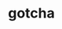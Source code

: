 ---
title: "gotcha"
layout: cache
category: package
meta: {"versions": ["0.0.2", "1.0.2", "1.0.3"], "compilers": ["gcc@10.3.0", "gcc@7.3.0", "gcc@7.3.1", "gcc@7.4.0", "gcc@7.5.0", "gcc@8.1.0", "gcc@8.3.1", "gcc@8.4.1", "gcc@9.3.0", "intel@19.1.3.304"]}
spec_files: 
 - spec-0.json
 - spec-1.json
 - spec-2.json
 - spec-3.json
 - spec-4.json
 - spec-5.json
 - spec-6.json
 - spec-7.json
 - spec-8.json
 - spec-9.json
 - spec-10.json
 - spec-11.json
 - spec-12.json
 - spec-13.json
 - spec-14.json
 - spec-15.json
 - spec-16.json
 - spec-17.json
 - spec-18.json
 - spec-19.json
 - spec-20.json
 - spec-21.json
 - spec-22.json
 - spec-23.json
 - spec-24.json
 - spec-25.json
 - spec-26.json
 - spec-27.json
 - spec-28.json
 - spec-29.json
 - spec-30.json
 - spec-31.json
 - spec-32.json
 - spec-33.json
 - spec-34.json
 - spec-35.json
 - spec-36.json
 - spec-37.json
 - spec-38.json
 - spec-39.json
 - spec-40.json
 - spec-41.json
 - spec-42.json
 - spec-43.json
 - spec-44.json
 - spec-45.json
 - spec-46.json
 - spec-47.json
 - spec-48.json
 - spec-49.json
 - spec-50.json
 - spec-51.json
 - spec-52.json
 - spec-53.json
 - spec-54.json
 - spec-55.json
 - spec-56.json
 - spec-57.json
 - spec-58.json
 - spec-59.json
 - spec-60.json
 - spec-61.json
 - spec-62.json
 - spec-63.json
 - spec-64.json
 - spec-65.json
 - spec-66.json
 - spec-67.json
 - spec-68.json
 - spec-69.json
 - spec-70.json
 - spec-71.json
 - spec-72.json
 - spec-73.json
 - spec-74.json
 - spec-75.json
 - spec-76.json
 - spec-77.json
 - spec-78.json
 - spec-79.json
 - spec-80.json
 - spec-81.json
 - spec-82.json
 - spec-83.json
 - spec-84.json
 - spec-85.json
 - spec-86.json
 - spec-87.json
 - spec-88.json
 - spec-89.json
 - spec-90.json
 - spec-91.json
 - spec-92.json
 - spec-93.json
 - spec-94.json
 - spec-95.json
 - spec-96.json
 - spec-97.json
 - spec-98.json
 - spec-99.json
 - spec-100.json
 - spec-101.json
spec_names:
 - 'gotcha@1.0.3%gcc@8.3.1~ipo~test build_type=RelWithDebInfo arch=linux-rhel8-ppc64le'
 - 'gotcha@1.0.3%gcc@7.3.0~test build_type=RelWithDebInfo arch=linux-rhel7-x86_64'
 - 'gotcha@0.0.2%gcc@8.3.1~test build_type=RelWithDebInfo arch=linux-centos8-ppc64le'
 - 'gotcha@1.0.3%gcc@9.3.0~test build_type=RelWithDebInfo arch=linux-ubuntu20.04-ppc64le'
 - 'gotcha@1.0.3%gcc@7.5.0~ipo~test build_type=RelWithDebInfo arch=linux-ubuntu18.04-ppc64le'
 - 'gotcha@1.0.3%gcc@7.5.0~ipo~test build_type=RelWithDebInfo arch=linux-ubuntu18.04-x86_64'
 - 'gotcha@1.0.3%gcc@9.3.0~test build_type=RelWithDebInfo arch=linux-ubuntu20.04-x86_64'
 - 'gotcha@0.0.2%gcc@7.3.0~test build_type=RelWithDebInfo arch=linux-rhel7-ppc64le'
 - 'gotcha@0.0.2%gcc@8.3.1~test build_type=RelWithDebInfo patches=9f7814f arch=linux-rhel8-x86_64'
 - 'gotcha@1.0.3%gcc@8.3.1~ipo~test build_type=RelWithDebInfo arch=linux-rhel8-x86_64'
 - 'gotcha@1.0.3%gcc@9.3.0~ipo~test build_type=RelWithDebInfo arch=linux-rhel7-ppc64le'
 - 'gotcha@0.0.2%gcc@7.3.0~test build_type=RelWithDebInfo arch=linux-ubuntu18.04-ppc64le'
 - 'gotcha@1.0.3%gcc@8.3.1~test build_type=RelWithDebInfo arch=linux-rhel8-ppc64le'
 - 'gotcha@0.0.2%gcc@8.1.0~test build_type=RelWithDebInfo patches=9f7814f arch=linux-centos7-ppc64le'
 - 'gotcha@1.0.3%gcc@9.3.0~ipo~test build_type=RelWithDebInfo arch=linux-ubuntu20.04-x86_64'
 - 'gotcha@1.0.3%gcc@10.3.0~ipo~test build_type=RelWithDebInfo arch=linux-ubuntu21.04-ppc64le'
 - 'gotcha@1.0.3%gcc@8.1.0~test build_type=RelWithDebInfo arch=linux-rhel7-x86_64'
 - 'gotcha@1.0.3%gcc@10.3.0~ipo~test build_type=RelWithDebInfo arch=linux-ubuntu21.04-x86_64'
 - 'gotcha@1.0.3%gcc@7.3.0~test build_type=RelWithDebInfo arch=linux-centos7-x86_64'
 - 'gotcha@0.0.2%gcc@7.5.0~ipo~test build_type=RelWithDebInfo patches=9f7814f arch=linux-ubuntu18.04-x86_64'
 - 'gotcha@1.0.3%gcc@7.5.0~test build_type=RelWithDebInfo arch=linux-ubuntu18.04-aarch64'
 - 'gotcha@0.0.2%gcc@7.5.0~test build_type=RelWithDebInfo arch=linux-ubuntu18.04-x86_64'
 - 'gotcha@1.0.3%gcc@8.1.0~ipo~test build_type=RelWithDebInfo arch=linux-rhel7-ppc64le'
 - 'gotcha@0.0.2%gcc@7.3.0~test build_type=RelWithDebInfo arch=linux-ubuntu18.04-x86_64'
 - 'gotcha@0.0.2%gcc@8.3.1~ipo~test build_type=RelWithDebInfo patches=9f7814f arch=linux-rhel8-ppc64le'
 - 'gotcha@0.0.2%gcc@7.3.0~test build_type=RelWithDebInfo arch=linux-rhel7-x86_64'
 - 'gotcha@0.0.2%gcc@9.3.0~test build_type=RelWithDebInfo arch=linux-ubuntu20.04-x86_64'
 - 'gotcha@1.0.3%gcc@9.3.0~ipo~test build_type=RelWithDebInfo arch=linux-ubuntu20.04-ppc64le'
 - 'gotcha@0.0.2%gcc@7.5.0~ipo~test build_type=RelWithDebInfo patches=9f7814f arch=linux-ubuntu18.04-ppc64le'
 - 'gotcha@1.0.3%gcc@7.3.0~test build_type=RelWithDebInfo arch=linux-rhel8-x86_64'
 - 'gotcha@1.0.3%gcc@8.3.1~test build_type=RelWithDebInfo arch=linux-centos8-ppc64le'
 - 'gotcha@1.0.3%gcc@7.3.0~test build_type=RelWithDebInfo arch=linux-centos8-x86_64'
 - 'gotcha@0.0.2%gcc@9.3.0~test build_type=RelWithDebInfo arch=linux-ubuntu20.04-ppc64le'
 - 'gotcha@1.0.3%gcc@8.1.0~ipo~test build_type=RelWithDebInfo arch=linux-rhel7-x86_64'
 - 'gotcha@1.0.3%gcc@7.5.0~test build_type=RelWithDebInfo arch=linux-ubuntu18.04-x86_64'
 - 'gotcha@0.0.2%gcc@7.3.0~test build_type=RelWithDebInfo arch=linux-centos7-x86_64'
 - 'gotcha@1.0.3%gcc@7.3.1~ipo~test build_type=RelWithDebInfo arch=linux-amzn2-x86_64'
 - 'gotcha@0.0.2%gcc@7.5.0~test build_type=RelWithDebInfo patches=9f7814f arch=linux-ubuntu18.04-ppc64le'
 - 'gotcha@0.0.2%gcc@8.3.1~ipo~test build_type=RelWithDebInfo patches=9f7814f arch=linux-rhel8-x86_64'
 - 'gotcha@1.0.3%gcc@8.1.0~test build_type=RelWithDebInfo arch=linux-centos7-x86_64'
 - 'gotcha@1.0.3%gcc@7.3.0~test build_type=RelWithDebInfo arch=linux-ubuntu18.04-ppc64le'
 - 'gotcha@0.0.2%gcc@7.3.0~test build_type=RelWithDebInfo arch=linux-centos8-x86_64'
 - 'gotcha@1.0.3%gcc@8.3.1~test build_type=RelWithDebInfo arch=linux-centos8-x86_64'
 - 'gotcha@1.0.3%gcc@8.1.0~test build_type=RelWithDebInfo arch=linux-centos7-ppc64le'
 - 'gotcha@0.0.2%gcc@7.5.0~test build_type=RelWithDebInfo patches=9f7814f arch=linux-ubuntu18.04-ppc64le'
 - 'gotcha@0.0.2%gcc@8.1.0~test build_type=RelWithDebInfo patches=9f7814f arch=linux-rhel7-x86_64'
 - 'gotcha@1.0.3%gcc@7.3.0~test build_type=RelWithDebInfo arch=linux-rhel7-ppc64le'
 - 'gotcha@1.0.3%gcc@7.5.0~test build_type=RelWithDebInfo arch=linux-ubuntu18.04-ppc64le'
 - 'gotcha@0.0.2%gcc@7.3.0~test build_type=RelWithDebInfo arch=linux-rhel8-x86_64'
 - 'gotcha@0.0.2%gcc@8.1.0~test build_type=RelWithDebInfo arch=linux-rhel7-ppc64le'
 - 'gotcha@1.0.2%gcc@7.3.0~test build_type=RelWithDebInfo patches=cb7372a arch=linux-ubuntu18.04-x86_64'
 - 'gotcha@1.0.2%gcc@8.3.1~test build_type=RelWithDebInfo patches=cb7372a arch=linux-centos8-ppc64le'
 - 'gotcha@1.0.3%gcc@9.3.0~ipo~test build_type=RelWithDebInfo arch=linux-rhel7-x86_64'
 - 'gotcha@0.0.2%gcc@8.1.0~test build_type=RelWithDebInfo patches=9f7814f arch=linux-rhel7-ppc64le'
 - 'gotcha@0.0.2%gcc@8.3.1~test build_type=RelWithDebInfo arch=linux-centos8-x86_64'
 - 'gotcha@0.0.2%gcc@8.1.0~test build_type=RelWithDebInfo arch=linux-rhel7-x86_64'
 - 'gotcha@1.0.2%gcc@7.3.0~test build_type=RelWithDebInfo patches=cb7372a arch=linux-centos7-ppc64le'
 - 'gotcha@0.0.2%gcc@8.1.0~test build_type=RelWithDebInfo patches=9f7814f arch=linux-rhel7-ppc64le'
 - 'gotcha@1.0.3%gcc@8.1.0~test build_type=RelWithDebInfo arch=linux-rhel7-ppc64le'
 - 'gotcha@1.0.3%gcc@8.4.1~ipo~test build_type=RelWithDebInfo arch=linux-rhel8-ppc64le'
 - 'gotcha@0.0.2%gcc@8.1.0~ipo~test build_type=RelWithDebInfo patches=9f7814f arch=linux-rhel7-ppc64le'
 - 'gotcha@0.0.2%gcc@8.1.0~test build_type=RelWithDebInfo patches=9f7814f arch=linux-rhel7-x86_64'
 - 'gotcha@0.0.2%gcc@8.3.1~test build_type=RelWithDebInfo patches=9f7814f arch=linux-rhel8-aarch64'
 - 'gotcha@1.0.2%gcc@7.3.0~test build_type=RelWithDebInfo patches=cb7372a arch=linux-ubuntu18.04-ppc64le'
 - 'gotcha@1.0.3%gcc@7.5.0~test build_type=RelWithDebInfo arch=linux-ubuntu18.04-x86_64'
 - 'gotcha@1.0.3%gcc@8.3.1~test build_type=RelWithDebInfo arch=linux-rhel8-x86_64'
 - 'gotcha@0.0.2%gcc@9.3.0~test build_type=RelWithDebInfo patches=9f7814f arch=linux-ubuntu20.04-ppc64le'
 - 'gotcha@1.0.2%gcc@7.3.0~test build_type=RelWithDebInfo patches=cb7372a arch=linux-centos7-x86_64'
 - 'gotcha@1.0.2%gcc@7.3.0~test build_type=RelWithDebInfo patches=cb7372a arch=linux-rhel8-x86_64'
 - 'gotcha@0.0.2%gcc@8.1.0~ipo~test build_type=RelWithDebInfo patches=9f7814f arch=linux-rhel7-x86_64'
 - 'gotcha@1.0.3%gcc@8.1.0~test build_type=RelWithDebInfo arch=linux-rhel7-power8le'
 - 'gotcha@1.0.2%gcc@7.3.0~test build_type=RelWithDebInfo patches=cb7372a arch=linux-rhel7-x86_64'
 - 'gotcha@1.0.3%gcc@7.3.0~test build_type=RelWithDebInfo arch=linux-ubuntu18.04-x86_64'
 - 'gotcha@1.0.2%gcc@7.4.0~test build_type=RelWithDebInfo patches=cb7372a arch=linux-ubuntu18.04-x86_64'
 - 'gotcha@0.0.2%gcc@7.5.0~test build_type=RelWithDebInfo patches=9f7814f arch=linux-ubuntu18.04-aarch64'
 - 'gotcha@1.0.3%gcc@8.3.1~test build_type=RelWithDebInfo arch=linux-rhel8-aarch64'
 - 'gotcha@0.0.2%gcc@8.1.0~test build_type=RelWithDebInfo arch=linux-centos7-ppc64le'
 - 'gotcha@0.0.2%gcc@8.3.1~test build_type=RelWithDebInfo arch=linux-rhel8-ppc64le'
 - 'gotcha@0.0.2%gcc@7.3.0~test build_type=RelWithDebInfo arch=linux-centos7-ppc64le'
 - 'gotcha@0.0.2%gcc@8.1.0~test build_type=RelWithDebInfo arch=linux-centos7-x86_64'
 - 'gotcha@1.0.3%gcc@8.4.1~ipo~test build_type=RelWithDebInfo arch=linux-rhel8-x86_64'
 - 'gotcha@1.0.2%gcc@7.3.0~test build_type=RelWithDebInfo patches=cb7372a arch=linux-rhel7-ppc64le'
 - 'gotcha@0.0.2%gcc@8.1.0~test build_type=RelWithDebInfo patches=9f7814f arch=linux-rhel7-power8le'
 - 'gotcha@0.0.2%gcc@9.3.0~ipo~test build_type=RelWithDebInfo patches=9f7814f arch=linux-ubuntu20.04-x86_64'
 - 'gotcha@0.0.2%gcc@8.3.1~test build_type=RelWithDebInfo arch=linux-rhel8-x86_64'
 - 'gotcha@0.0.2%gcc@7.5.0~test build_type=RelWithDebInfo patches=9f7814f arch=linux-ubuntu18.04-x86_64'
 - 'gotcha@0.0.2%gcc@7.5.0~test build_type=RelWithDebInfo arch=linux-ubuntu18.04-ppc64le'
 - 'gotcha@1.0.3%gcc@8.1.0~test build_type=RelWithDebInfo arch=linux-rhel7-x86_64'
 - 'gotcha@0.0.2%gcc@9.3.0~test build_type=RelWithDebInfo patches=9f7814f arch=linux-ubuntu20.04-x86_64'
 - 'gotcha@0.0.2%gcc@7.5.0~test build_type=RelWithDebInfo patches=9f7814f arch=linux-ubuntu18.04-x86_64'
 - 'gotcha@0.0.2%gcc@8.3.1~test build_type=RelWithDebInfo patches=9f7814f arch=linux-rhel8-ppc64le'
 - 'gotcha@1.0.2%gcc@8.3.1~test build_type=RelWithDebInfo patches=cb7372a arch=linux-rhel8-ppc64le'
 - 'gotcha@0.0.2%gcc@8.1.0~test build_type=RelWithDebInfo patches=9f7814f arch=linux-centos7-x86_64'
 - 'gotcha@1.0.2%gcc@7.3.0~test build_type=RelWithDebInfo patches=cb7372a arch=linux-centos8-x86_64'
 - 'gotcha@1.0.3%gcc@7.5.0~test build_type=RelWithDebInfo arch=linux-ubuntu18.04-ppc64le'
 - 'gotcha@0.0.2%gcc@9.3.0~ipo~test build_type=RelWithDebInfo patches=9f7814f arch=linux-ubuntu20.04-ppc64le'
 - 'gotcha@1.0.3%gcc@7.5.0~test build_type=RelWithDebInfo arch=linux-ubuntu18.04-power8le'
 - 'gotcha@1.0.3%gcc@9.3.0~ipo~test build_type=RelWithDebInfo arch=cray-cnl7-haswell'
 - 'gotcha@0.0.2%gcc@7.4.0~test build_type=RelWithDebInfo arch=linux-ubuntu18.04-x86_64'
 - 'gotcha@1.0.3%gcc@8.1.0~test build_type=RelWithDebInfo arch=linux-rhel7-ppc64le'
 - 'gotcha@1.0.3%intel@19.1.3.304~ipo~test build_type=RelWithDebInfo arch=cray-cnl7-haswell'
 - 'gotcha@0.0.2%gcc@7.5.0~test build_type=RelWithDebInfo patches=9f7814f arch=linux-ubuntu18.04-power8le'
---
